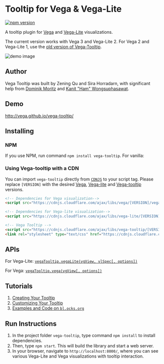 # Tooltip for Vega & Vega-Lite
[![npm version](https://img.shields.io/npm/v/vega-tooltip.svg)](https://www.npmjs.com/package/vega-tooltip)

A tooltip plugin for [Vega](http://vega.github.io/vega/) and [Vega-Lite](https://vega.github.io/vega-lite/) visualizations.

The current version works with Vega 3 and Vega-Lite 2. For Vega 2 and Vega-Lite 1, use the [old version of Vega-Tooltip](https://github.com/vega/vega-tooltip/releases/tag/v0.1.3).

![demo image](demo.png "a tooltip for a Vega-Lite scatterplot")


## Author

Vega Tooltip was built by Zening Qu and Sira Horradarn, with significant help from [Dominik Moritz](https://twitter.com/domoritz) and [Kanit "Ham" Wongsuphasawat](https://twitter.com/kanitw).


## Demo
http://vega.github.io/vega-tooltip/

## Installing

### NPM
If you use NPM, run command `npm install vega-tooltip`. For vanilla: 

### Using Vega-tooltip with a CDN
You can import `vega-tooltip` directly from [`CDNJS`](https://cdnjs.com/libraries/vega-tooltip) to your script tag. Please replace `[VERSION]` with the desired [Vega](http://vega.github.io/vega/), [Vega-lite](https://vega.github.io/vega-lite/) and [Vega-tooltip](https://github.com/vega/vega-tooltip) versions.
```html
<!-- Dependencies for Vega visualization-->
<script src="https://cdnjs.cloudflare.com/ajax/libs/vega/[VERSION]/vega.min.js"></script>

<!-- Dependencies for Vega-lite visualization-->
<script src="https://cdnjs.cloudflare.com/ajax/libs/vega-lite/[VERSION]/vega-lite.min.js"></script>

<!-- Vega Tooltip -->
<script src="https://cdnjs.cloudflare.com/ajax/libs/vega-tooltip/[VERSION]/vega-tooltip.min.js"></script>
<link rel="stylesheet" type="text/css" href="https://cdnjs.cloudflare.com/ajax/libs/vega-tooltip/[VERSION]/vega-tooltip.min.css">
```

## APIs
For Vega-Lite: [`vegaTooltip.vegaLite(vgView, vlSpec[, options])`](docs/APIs.md#vltooltip)

For Vega: [`vegaTooltip.vega(vgView[, options])`](docs/APIs.md#vgtooltip)

## Tutorials
1. [Creating Your Tooltip](docs/creating_your_tooltip.md)
2. [Customizing Your Tooltip](docs/customizing_your_tooltip.md)
3. [Examples and Code on `bl.ocks.org`](https://bl.ocks.org/sirahd)

## Run Instructions
1. In the project folder `vega-tooltip`, type command `npm install` to install dependencies.
2. Then, type `npm start`. This will build the library and start a web server.
3. In your browser, navigate to `http://localhost:8000/`, where you can see various Vega-Lite and Vega visualizations with tooltip interaction.
